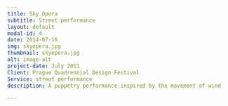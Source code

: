 ```yaml
---
title: Sky Opera
subtitle: Street performance
layout: default
modal-id: 4
date: 2014-07-16
img: skyopera.jpg
thumbnail: skyopera.jpg
alt: image-alt
project-date: July 2011
Client: Prague Quadrennial Design Festival
Service: street performance
description: A puppetry performance inspired by the movement of wind

---
```

